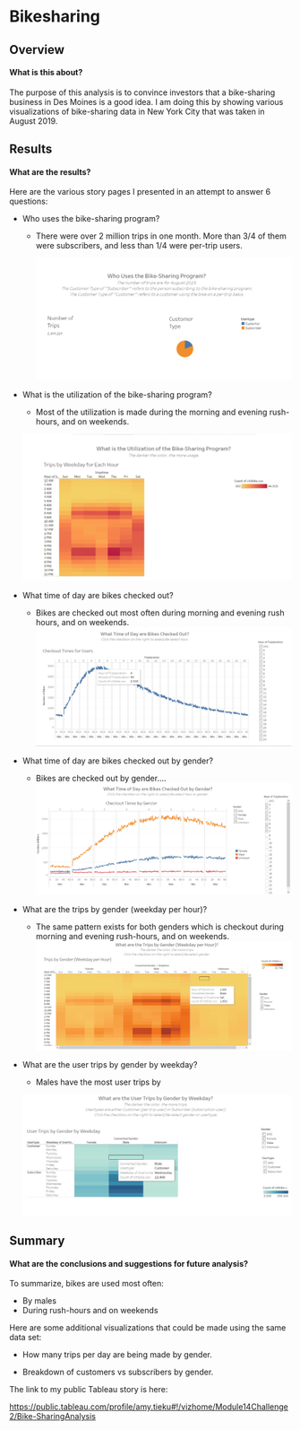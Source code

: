 # Bikesharing

## Overview
#### What is this about?

The purpose of this analysis is to convince investors that a bike-sharing business in Des Moines is a good idea.  I am doing this by showing various visualizations of bike-sharing data in New York City that was taken in August 2019.

## Results
#### What are the results?

Here are the various story pages I presented in an attempt to answer 6 questions:

- Who uses the bike-sharing program? 

  - There were over 2 million trips in one month. More than 3/4 of them were subscribers, and less than 1/4 were per-trip users.

    ![](./Resources/whouses.png)  
  
- What is the utilization of the bike-sharing program?
  
  - Most of the utilization is made during the morning and evening rush-hours, and on weekends.
  
  
  ![](./Resources/utilization.png)  
  
- What time of day are bikes checked out?

  - Bikes are checked out most often during morning and evening rush hours, and on weekends.
      	 ![](./Resources/checkouttime.png)  

- What time of day are bikes checked out by gender?
	
	- Bikes are checked out by gender.... ![](./Resources/checkoutgender.png)  
	
- What are the trips by gender (weekday per hour)?
	
	- The same pattern exists for both genders which is checkout during morning and evening rush-hours, and on weekends. 
		 ![](./Resources/tripsbygender.png)  
	
- What are the user trips by gender by weekday?

  - Males have the most user trips by 


   ![](./Resources/tripsbygenderbywkday.png)  




## Summary
#### What are the conclusions and suggestions for future analysis?

To summarize, bikes are used most often:

- By males
- During rush-hours and on weekends

Here are some additional visualizations that could be made using the same data set:

- How many trips per day are being made by gender.

- Breakdown of customers vs subscribers by gender.

The link to my public Tableau story is here: 

https://public.tableau.com/profile/amy.tieku#!/vizhome/Module14Challenge2/Bike-SharingAnalysis

  
